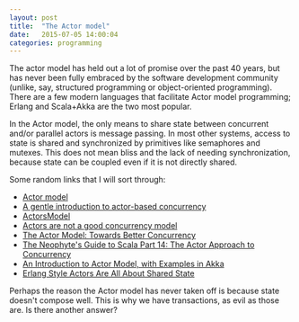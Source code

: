 ```yaml
---
layout: post
title:  "The Actor model"
date:   2015-07-05 14:00:04
categories: programming
---
```


The actor model has held out a lot of promise over the past 40 years, but has
never been fully embraced by the software development community (unlike, say,
structured programming or object-oriented programming). There are a few modern
languages that facilitate Actor model programming; Erlang and Scala+Akka are the
two most popular.

In the Actor model, the only means to share state between concurrent and/or
parallel actors is message passing. In most other systems, access to state is
shared and synchronized by primitives like semaphores and mutexes. This does
not mean bliss and the lack of needing synchronization, because state can be
coupled even if it is not directly shared.

Some random links that I will sort through:

* [Actor model](https://en.wikipedia.org/wiki/Actor_model)
* [A gentle introduction to actor-based concurrency](https://practicingruby.com/articles/gentle-intro-to-actor-based-concurrency)
* [ActorsModel](http://c2.com/cgi/wiki?ActorsModel)
* [Actors are not a good concurrency model](http://pchiusano.blogspot.com/2010/01/actors-are-not-good-concurrency-model.html)
* [The Actor Model: Towards Better Concurrency](http://www.slideshare.net/drorbr/the-actor-model-towards-better-concurrency)
* [The Neophyte's Guide to Scala Part 14: The Actor Approach to Concurrency](http://danielwestheide.com/blog/2013/02/27/the-neophytes-guide-to-scala-part-14-the-actor-approach-to-concurrency.html)
* [An Introduction to Actor Model, with Examples in Akka](http://www.infoq.com/news/2014/10/intro-actor-model)
* [Erlang Style Actors Are All About Shared State](http://james-iry.blogspot.com/2009/04/erlang-style-actors-are-all-about.html)

Perhaps the reason the Actor model has never taken off is because state doesn't
compose well. This is why we have transactions, as evil as those are. Is there
another answer?
